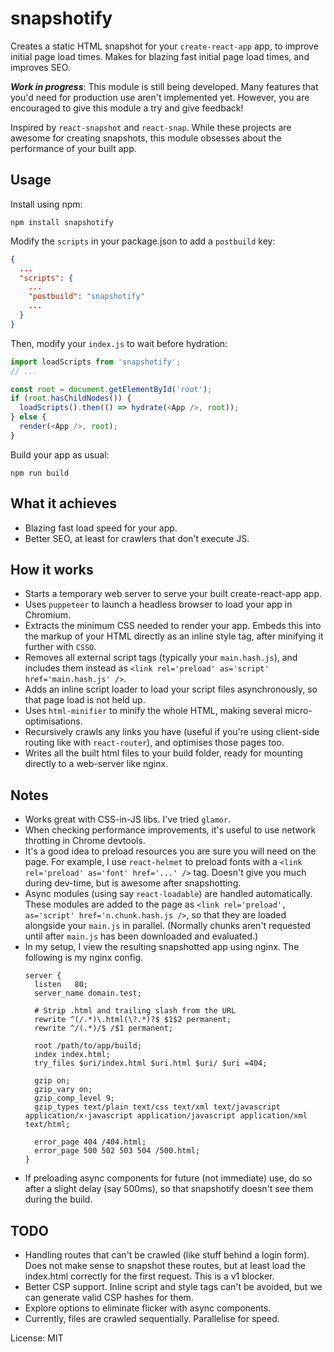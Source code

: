 snapshotify
===

Creates a static HTML snapshot for your `create-react-app` app, to improve initial page load times. Makes for blazing fast initial page load times, and improves SEO.

***Work in progress***: This module is still being developed. Many features that you'd need for production use aren't implemented yet. However, you are encouraged to give this module a try and give feedback!

Inspired by `react-snapshot` and `react-snap`. While these projects are awesome for creating snapshots, this module obsesses about the performance of your built app.

Usage
---
Install using npm:
```
npm install snapshotify
```

Modify the `scripts` in your package.json to add a `postbuild` key:
```json
{
  ...
  "scripts": {
    ...
    "postbuild": "snapshotify"
    ...
  }
}
```

Then, modify your `index.js` to wait before hydration:
```js
import loadScripts from 'snapshotify';
// ...

const root = document.getElementById('root');
if (root.hasChildNodes()) {
  loadScripts().then(() => hydrate(<App />, root));
} else {
  render(<App />, root);
}

```

Build your app as usual:
```
npm run build
```

What it achieves
---
* Blazing fast load speed for your app.
* Better SEO, at least for crawlers that don't execute JS.


How it works
---

* Starts a temporary web server to serve your built create-react-app app.
* Uses `puppeteer` to launch a headless browser to load your app in Chromium.
* Extracts the minimum CSS needed to render your app. Embeds this into the markup of your HTML directly as an inline style tag, after minifying it further with `CSSO`.
* Removes all external script tags (typically your `main.hash.js`), and includes them instead as `<link rel='preload' as='script' href='main.hash.js' />`.
* Adds an inline script loader to load your script files asynchronously, so that page load is not held up.
* Uses `html-minifier` to minify the whole HTML, making several micro-optimisations.
* Recursively crawls any links you have (useful if you're using client-side routing like with `react-router`), and optimises those pages too.
* Writes all the built html files to your build folder, ready for mounting directly to a web-server like nginx.

Notes
---
* Works great with CSS-in-JS libs. I've tried `glamor`.
* When checking performance improvements, it's useful to use network throtting in Chrome devtools.
* It's a good idea to preload resources you are sure you will need on the page. For example, I use `react-helmet` to preload fonts with a `<link rel='preload' as='font' href='...' />` tag. Doesn't give you much during dev-time, but is awesome after snapshotting.
* Async modules (using say `react-loadable`) are handled automatically. These modules are added to the page as `<link rel='preload', as='script' href='n.chunk.hash.js />`, so that they are loaded alongside your `main.js` in parallel. (Normally chunks aren't requested until after `main.js` has been downloaded and evaluated.)
* In my setup, I view the resulting snapshotted app using nginx. The following is my nginx config.
  ```nginx
  server {
    listen   80;
    server_name domain.test;

    # Strip .html and trailing slash from the URL
    rewrite ^(/.*)\.html(\?.*)?$ $1$2 permanent;
    rewrite ^/(.*)/$ /$1 permanent;

    root /path/to/app/build;
    index index.html;
    try_files $uri/index.html $uri.html $uri/ $uri =404;

    gzip on;
    gzip_vary on;
    gzip_comp_level 9;
    gzip_types text/plain text/css text/xml text/javascript application/x-javascript application/javascript application/xml text/html;

    error_page 404 /404.html;
    error_page 500 502 503 504 /500.html;
  }

  ```
* If preloading async components for future (not immediate) use, do so after a slight delay (say 500ms), so that snapshotify doesn't see them during the build.

TODO
---
* Handling routes that can't be crawled (like stuff behind a login form). Does not make sense to snapshot these routes, but at least load the index.html correctly for the first request. This is a v1 blocker.
* Better CSP support. Inline script and style tags can't be avoided, but we can generate valid CSP hashes for them.
* Explore options to eliminate flicker with async components.
* Currently, files are crawled sequentially. Parallelise for speed.

License: MIT